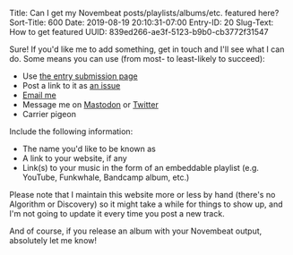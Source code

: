 Title: Can I get my Novembeat posts/playlists/albums/etc. featured here?
Sort-Title: 600
Date: 2019-08-19 20:10:31-07:00
Entry-ID: 20
Slug-Text: How to get featured
UUID: 839ed266-ae3f-5123-b9b0-cb3772f31547

Sure! If you'd like me to add something, get in touch and I'll see what I can do. Some means you can use (from most- to least-likely to succeed):

* Use [the entry submission page](/submit)
* Post a link to it as [an issue](https://github.com/fluffy-critter/novembeat.com/issues)
* [Email me](mailto:fluffy-novembeat%40b%65esbuzz.biz)
* Message me on [Mastodon](https://plush.city/@fluffy) or [Twitter](https://twitter.com/fluffy)
* Carrier pigeon

Include the following information:

* The name you'd like to be known as
* A link to your website, if any
* Link(s) to your music in the form of an embeddable playlist (e.g. YouTube, Funkwhale, Bandcamp album, etc.)

Please note that I maintain this website more or less by hand (there's no Algorithm or Discovery) so it might take a while for things to show up, and I'm not going to update it every time you post a new track.

And of course, if you release an album with your Novembeat output, absolutely let me know!
